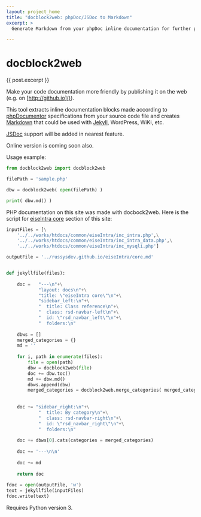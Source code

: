 ```yaml
---
layout: project_home
title: "docblock2web: phpDoc/JSDoc to Markdown"
excerpt: >
  Generate Markdown from your phpDoc inline documentation for further publishing with Jekyll, GitHub pages, WordPress etc.

---
```


docblock2web
===

{{ post.excerpt }}

Make your code documentation more friendly by publishing it on the web (e.g. on [http://github.io]()).

This tool extracts inline documentation blocks made according to [phpDocumentor](https://www.phpdoc.org) specifications  from your source code file and creates [Markdown](https://daringfireball.net/projects/markdown/syntax) that could be used with [Jekyll](https://jekyllrb.com), WordPress, WiKi, etc.

[JSDoc](http://usejsdoc.org) support will be added in nearest feature.

Online version is coming soon also.

Usage example:
``` python
from docblock2web import docblock2web

filePath = 'sample.php' 

dbw = docblock2web( open(filePath) )

print( dbw.md() )
```

PHP documentation on this site was made with docbock2web. Here is the script for [eiseIntra core](/eiseIntra/core) section of this site:
``` python
inputFiles = [\
    '../../works/htdocs/common/eiseIntra/inc_intra.php',\
    '../../works/htdocs/common/eiseIntra/inc_intra_data.php',\
    '../../works/htdocs/common/eiseIntra/inc_mysqli.php']

outputFile = '../russysdev.github.io/eiseIntra/core.md'


def jekyllfile(files):
    
    doc =   "---\n"+\
            "layout: docs\n"+\
            "title: \"eiseIntra core\"\n"+\
            "sidebar_left:\n"+\
            "  title: Class reference\n"+\
            "  class: rsd-navbar-left\n"+\
            "  id: \"rsd_navbar_left\"\n"+\
            "  folders:\n"
    
    dbws = []
    merged_categories = {}
    md = ''
    
    for i, path in enumerate(files):
        file = open(path)
        dbw = docblock2web(file)
        doc += dbw.toc()
        md += dbw.md()
        dbws.append(dbw)
        merged_categories = docblock2web.merge_categories( merged_categories, dbw.categories )
        
        
    doc += "sidebar_right:\n"+\
            "  title: By category\n"+\
            "  class: rsd-navbar-right\n"+\
            "  id: \"rsd_navbar_right\"\n"+\
            "  folders:\n"
            
    doc += dbws[0].cats(categories = merged_categories)
        
    doc += '---\n\n'    
    
    doc += md
    
    return doc
    
fdoc = open(outputFile, 'w')
text = jekyllfile(inputFiles)
fdoc.write(text)

```

Requires Python version 3.